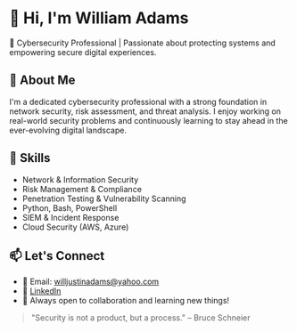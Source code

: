 # 👋 Hi, I'm William Adams

🎯 Cybersecurity Professional | Passionate about protecting systems and empowering secure digital experiences.

## 🔐 About Me
I'm a dedicated cybersecurity professional with a strong foundation in network security, risk assessment, and threat analysis. I enjoy working on real-world security problems and continuously learning to stay ahead in the ever-evolving digital landscape.

## 🧰 Skills
- Network & Information Security
- Risk Management & Compliance
- Penetration Testing & Vulnerability Scanning
- Python, Bash, PowerShell
- SIEM & Incident Response
- Cloud Security (AWS, Azure)

## 📫 Let's Connect
- 📧 Email: willjustinadams@yahoo.com
- 💼 [LinkedIn](www.linkedin.com/in/william-adams-5823b9227)
- 🧠 Always open to collaboration and learning new things!

> "Security is not a product, but a process." – Bruce Schneier
